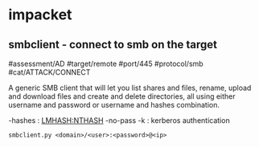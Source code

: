 # impacket

## smbclient - connect to smb on the target
#assessment/AD #target/remote #port/445 #protocol/smb #cat/ATTACK/CONNECT  

A generic SMB client that will let you list shares and files, rename, upload and download files and create and delete directories, all using either username and password or username and hashes combination.

-hashes : <LMHASH:NTHASH>
-no-pass -k : kerberos authentication

```
smbclient.py <domain>/<user>:<password>@<ip>
```

